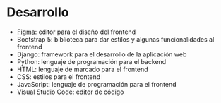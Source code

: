# Desarrollo

- [Figma](https://www.figma.com/): editor para el diseño del frontend
- Bootstrap 5: biblioteca para dar estilos y algunas funcionalidades al frontend
- Django: framework para el desarrollo de la aplicación web
- Python: lenguaje de programación para el backend
- HTML: lenguaje de marcado para el frontend
- CSS: estilos para el frontend
- JavaScript: lenguaje de programación para el frontend
- Visual Studio Code: editor de código
